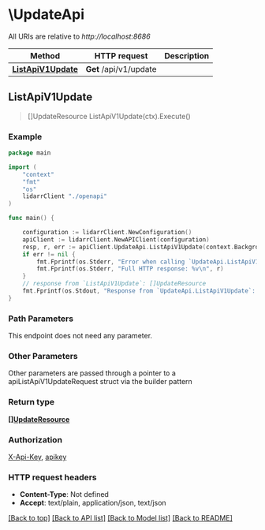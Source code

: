 # \UpdateApi

All URIs are relative to *http://localhost:8686*

Method | HTTP request | Description
------------- | ------------- | -------------
[**ListApiV1Update**](UpdateApi.md#ListApiV1Update) | **Get** /api/v1/update | 



## ListApiV1Update

> []UpdateResource ListApiV1Update(ctx).Execute()



### Example

```go
package main

import (
    "context"
    "fmt"
    "os"
    lidarrClient "./openapi"
)

func main() {

    configuration := lidarrClient.NewConfiguration()
    apiClient := lidarrClient.NewAPIClient(configuration)
    resp, r, err := apiClient.UpdateApi.ListApiV1Update(context.Background()).Execute()
    if err != nil {
        fmt.Fprintf(os.Stderr, "Error when calling `UpdateApi.ListApiV1Update``: %v\n", err)
        fmt.Fprintf(os.Stderr, "Full HTTP response: %v\n", r)
    }
    // response from `ListApiV1Update`: []UpdateResource
    fmt.Fprintf(os.Stdout, "Response from `UpdateApi.ListApiV1Update`: %v\n", resp)
}
```

### Path Parameters

This endpoint does not need any parameter.

### Other Parameters

Other parameters are passed through a pointer to a apiListApiV1UpdateRequest struct via the builder pattern


### Return type

[**[]UpdateResource**](UpdateResource.md)

### Authorization

[X-Api-Key](../README.md#X-Api-Key), [apikey](../README.md#apikey)

### HTTP request headers

- **Content-Type**: Not defined
- **Accept**: text/plain, application/json, text/json

[[Back to top]](#) [[Back to API list]](../README.md#documentation-for-api-endpoints)
[[Back to Model list]](../README.md#documentation-for-models)
[[Back to README]](../README.md)

